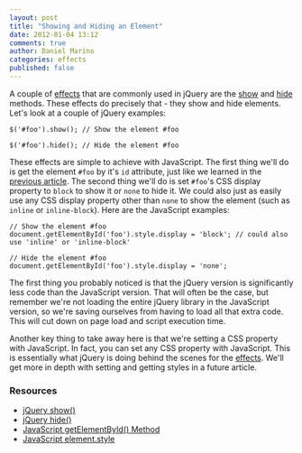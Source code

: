 ```yaml
---
layout: post
title: "Showing and Hiding an Element"
date: 2012-01-04 13:12
comments: true
author: Daniel Marino
categories: effects
published: false
---
```


A couple of [effects](http://api.jquery.com/category/effects/) that are commonly used in jQuery are the [show](http://api.jquery.com/show/) and [hide](http://api.jquery.com/hide/) methods. These effects do precisely that - they show and hide elements. Let's look at a couple of jQuery examples:

    $('#foo').show(); // Show the element #foo

    $('#foo').hide(); // Hide the element #foo

These effects are simple to achieve with JavaScript. The first thing we'll do is get the element <code>#foo</code> by it's <code>id</code> attribute, just like we learned in the [previous article](/articles/get-element-by-id/). The second thing we'll do is set <code>#foo</code>'s CSS display property to <code>block</code> to show it or <code>none</code> to hide it. We could also just as easily use any CSS display property other than <code>none</code> to show the element (such as <code>inline</code> or <code>inline-block</code>). Here are the JavaScript examples:

    // Show the element #foo
    document.getElementById('foo').style.display = 'block'; // could also use 'inline' or 'inline-block'

    // Hide the element #foo
    document.getElementById('foo').style.display = 'none';

The first thing you probably noticed is that the jQuery version is significantly less code than the JavaScript version. That will often be the case, but remember we're not loading the entire jQuery library in the JavaScript version, so we're saving ourselves from having to load all that extra code. This will cut down on page load and script execution time.

Another key thing to take away here is that we're setting a CSS property with JavaScript. In fact, you can set any CSS property with JavaScript. This is essentially what jQuery is doing behind the scenes for the [effects](http://api.jquery.com/category/effects/). We'll get more in depth with setting and getting styles in a future article.

### Resources

- [jQuery show()](http://api.jquery.com/show/)
- [jQuery hide()](http://api.jquery.com/hide/)
- [JavaScript getElementById() Method](https://developer.mozilla.org/en/DOM/document.getElementById)
- [JavaScript element.style](https://developer.mozilla.org/en/DOM/element.style)